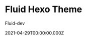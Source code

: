 ---
title: Fluid Hexo Theme
github: https://github.com/fluid-dev/hexo-theme-fluid
demo: https://hexo.fluid-dev.com/
license: MIT
author: Fluid-dev
author_link: ''
author_twitter: ''
date: 2021-04-29T00:00:00.000Z
ssg:
  - Hexo
cms: null
css: null
category: null
description: An elegant Material-Design theme for Hexo.
draft: false
publish_date: '2018-10-14T15:26:24Z'
update_date: '2022-08-15T02:36:52Z'
github_star: 4829
github_fork: 934
---